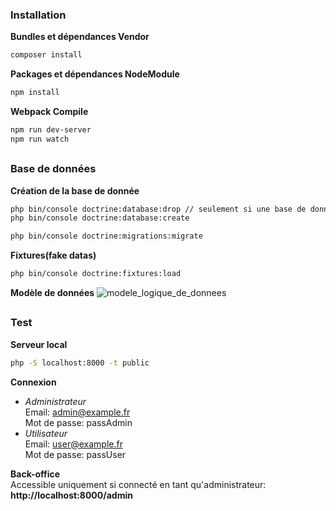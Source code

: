 ### Installation

__Bundles et dépendances Vendor__  
```bash
composer install
```  
__Packages et dépendances NodeModule__  
```bash
npm install
```  
__Webpack Compile__
```bash
npm run dev-server  
npm run watch
```  

##

### Base de données  

__Création de la base de donnée__
```bash
php bin/console doctrine:database:drop // seulement si une base de donnée existe déjà
php bin/console doctrine:database:create
```  
```bash
php bin/console doctrine:migrations:migrate
```  
__Fixtures(fake datas)__
```bash
php bin/console doctrine:fixtures:load
```  
__Modèle de données__
![modele_logique_de_donnees](https://www.zupimages.net/up/21/23/uhg7.png) 

##

### Test  
__Serveur local__  
```bash
php -S localhost:8000 -t public
```  
__Connexion__  
- _Administrateur_     
Email: admin@example.fr  
Mot de passe: passAdmin  
- _Utilisateur_   
Email: user@example.fr  
Mot de passe: passUser  

__Back-office__   
Accessible uniquement si connecté en tant qu'administrateur:  
__http://localhost:8000/admin__